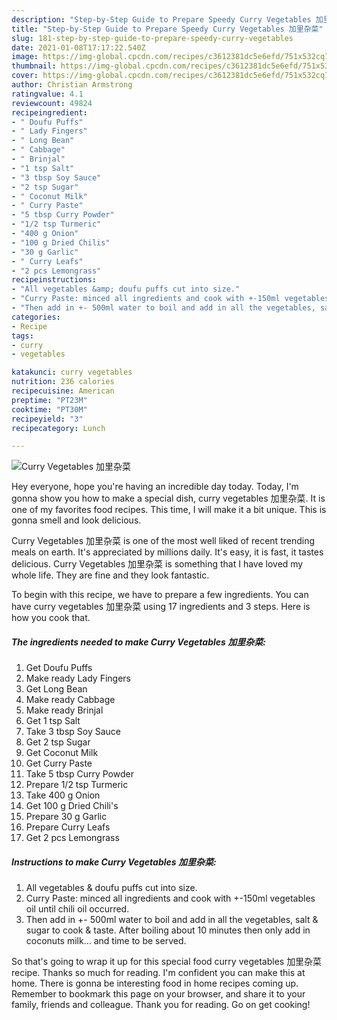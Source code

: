```yaml
---
description: "Step-by-Step Guide to Prepare Speedy Curry Vegetables 加里杂菜"
title: "Step-by-Step Guide to Prepare Speedy Curry Vegetables 加里杂菜"
slug: 181-step-by-step-guide-to-prepare-speedy-curry-vegetables
date: 2021-01-08T17:17:22.540Z
image: https://img-global.cpcdn.com/recipes/c3612381dc5e6efd/751x532cq70/curry-vegetables-加里杂菜-recipe-main-photo.jpg
thumbnail: https://img-global.cpcdn.com/recipes/c3612381dc5e6efd/751x532cq70/curry-vegetables-加里杂菜-recipe-main-photo.jpg
cover: https://img-global.cpcdn.com/recipes/c3612381dc5e6efd/751x532cq70/curry-vegetables-加里杂菜-recipe-main-photo.jpg
author: Christian Armstrong
ratingvalue: 4.1
reviewcount: 49824
recipeingredient:
- " Doufu Puffs"
- " Lady Fingers"
- " Long Bean"
- " Cabbage"
- " Brinjal"
- "1 tsp Salt"
- "3 tbsp Soy Sauce"
- "2 tsp Sugar"
- " Coconut Milk"
- " Curry Paste"
- "5 tbsp Curry Powder"
- "1/2 tsp Turmeric"
- "400 g Onion"
- "100 g Dried Chilis"
- "30 g Garlic"
- " Curry Leafs"
- "2 pcs Lemongrass"
recipeinstructions:
- "All vegetables &amp; doufu puffs cut into size."
- "Curry Paste: minced all ingredients and cook with +-150ml vegetables oil until chili oil occurred."
- "Then add in +- 500ml water to boil and add in all the vegetables, salt &amp; sugar to cook &amp; taste. After boiling about 10 minutes then only add in coconuts milk... and time to be served."
categories:
- Recipe
tags:
- curry
- vegetables

katakunci: curry vegetables 
nutrition: 236 calories
recipecuisine: American
preptime: "PT23M"
cooktime: "PT30M"
recipeyield: "3"
recipecategory: Lunch

---
```



![Curry Vegetables 加里杂菜](https://img-global.cpcdn.com/recipes/c3612381dc5e6efd/751x532cq70/curry-vegetables-加里杂菜-recipe-main-photo.jpg)

Hey everyone, hope you're having an incredible day today. Today, I'm gonna show you how to make a special dish, curry vegetables 加里杂菜. It is one of my favorites food recipes. This time, I will make it a bit unique. This is gonna smell and look delicious.



Curry Vegetables 加里杂菜 is one of the most well liked of recent trending meals on earth. It's appreciated by millions daily. It's easy, it is fast, it tastes delicious. Curry Vegetables 加里杂菜 is something that I have loved my whole life. They are fine and they look fantastic.


To begin with this recipe, we have to prepare a few ingredients. You can have curry vegetables 加里杂菜 using 17 ingredients and 3 steps. Here is how you cook that.

<!--inarticleads1-->

##### The ingredients needed to make Curry Vegetables 加里杂菜:

1. Get  Doufu Puffs
1. Make ready  Lady Fingers
1. Get  Long Bean
1. Make ready  Cabbage
1. Make ready  Brinjal
1. Get 1 tsp Salt
1. Take 3 tbsp Soy Sauce
1. Get 2 tsp Sugar
1. Get  Coconut Milk
1. Get  Curry Paste
1. Take 5 tbsp Curry Powder
1. Prepare 1/2 tsp Turmeric
1. Take 400 g Onion
1. Get 100 g Dried Chili&#39;s
1. Prepare 30 g Garlic
1. Prepare  Curry Leafs
1. Get 2 pcs Lemongrass




<!--inarticleads2-->

##### Instructions to make Curry Vegetables 加里杂菜:

1. All vegetables &amp; doufu puffs cut into size.
1. Curry Paste: minced all ingredients and cook with +-150ml vegetables oil until chili oil occurred.
1. Then add in +- 500ml water to boil and add in all the vegetables, salt &amp; sugar to cook &amp; taste. After boiling about 10 minutes then only add in coconuts milk... and time to be served.




So that's going to wrap it up for this special food curry vegetables 加里杂菜 recipe. Thanks so much for reading. I'm confident you can make this at home. There is gonna be interesting food in home recipes coming up. Remember to bookmark this page on your browser, and share it to your family, friends and colleague. Thank you for reading. Go on get cooking!
